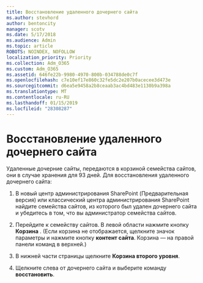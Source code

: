 ```yaml
---
title: Восстановление удаленного дочернего сайта
ms.author: stevhord
author: bentoncity
manager: scotv
ms.date: 5/17/2018
ms.audience: Admin
ms.topic: article
ROBOTS: NOINDEX, NOFOLLOW
localization_priority: Priority
ms.collection: Adm_O365
ms.custom: Adm_O365
ms.assetid: 646fe22b-9980-4970-800b-034788de0c7f
ms.openlocfilehash: c7e10ef17e860c32fe5dc2e207b0acecee3d473e
ms.sourcegitcommit: d6ea5e9458a2b8ceaab3ac4bd483e1130b9a398a
ms.translationtype: MT
ms.contentlocale: ru-RU
ms.lasthandoff: 01/15/2019
ms.locfileid: "28308287"
---
```

# <a name="restore-a-deleted-subsite"></a>Восстановление удаленного дочернего сайта

Удаленные дочерние сайты, передаются в корзиной семейства сайтов, они в случае хранения для 93 дней. Для восстановления удаленного дочернего сайта:
  
1. В новый центр администрирования SharePoint (Предварительная версия) или классический центра администрирования SharePoint найдите семейства сайтов, из которого был удален дочернего сайта и убедитесь в том, что вы администратор семейства сайтов. 
    
2. Перейдите к семейству сайтов. В левой области нажмите кнопку **Корзина** . (Если корзина не отображается, щелкните значок параметры и нажмите кнопку **контент сайта**. Корзина — на правой панели команд в верхней.)
    
3. В нижней части страницы щелкните **Корзина второго уровня**.
    
4. Щелкните слева от дочернего сайта и выберите команду **восстановить**.
    

